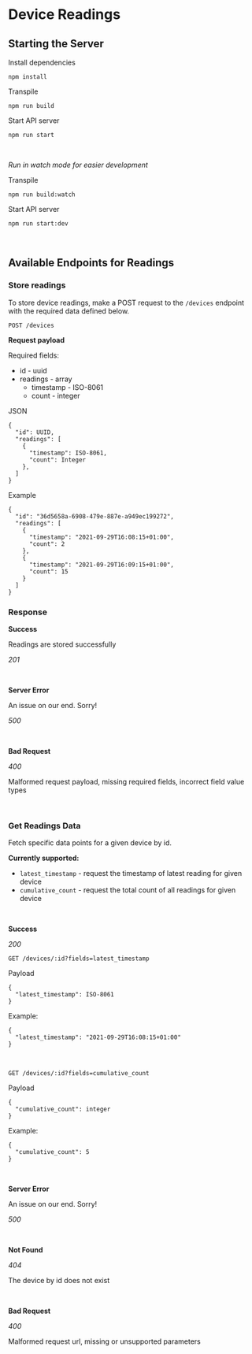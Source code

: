 # Device Readings

## Starting the Server

Install dependencies

`npm install`

Transpile

`npm run build`

Start API server

`npm run start`

<br>

*Run in watch mode for easier development*

Transpile

`npm run build:watch`

Start API server

`npm run start:dev`

<br>

## Available Endpoints for Readings

### Store readings

To store device readings, make a POST request to the `/devices` endpoint with the required data defined below.

`POST /devices`

**Request payload**

Required fields:
- id - uuid
- readings - array
  - timestamp - ISO-8061
  - count - integer

JSON
```
{ 
  "id": UUID,
  "readings": [
    { 
      "timestamp": ISO-8061, 
      "count": Integer
    }, 
  ] 
}
```
Example
```
{ 
  "id": "36d5658a-6908-479e-887e-a949ec199272", 
  "readings": [
    { 
      "timestamp": "2021-09-29T16:08:15+01:00", 
      "count": 2 
    }, 
    { 
      "timestamp": "2021-09-29T16:09:15+01:00", 
      "count": 15 
    } 
  ] 
}
```
### Response

**Success**

Readings are stored successfully

*201*

<br>

**Server Error**

An issue on our end. Sorry!

*500*

<br>

**Bad Request**

*400*

Malformed request payload, missing required fields, incorrect field value types

<br>

### Get Readings Data

Fetch specific data points for a given device by id.

**Currently supported:**
- `latest_timestamp` - request the timestamp of latest reading for given device
- `cumulative_count` - request the total count of all readings for given device

<br>


**Success**

*200*

`GET /devices/:id?fields=latest_timestamp`

Payload
```
{ 
  "latest_timestamp": ISO-8061 
}
```
Example:
```
{ 
  "latest_timestamp": "2021-09-29T16:08:15+01:00" 
}
```
<br>

`GET /devices/:id?fields=cumulative_count`

Payload
```
{ 
  "cumulative_count": integer
}
```
Example:
```
{ 
  "cumulative_count": 5
}
```

<br>

**Server Error**

An issue on our end. Sorry!

*500*

<br>

**Not Found**

*404*

The device by id does not exist

<br>

**Bad Request**

*400*

Malformed request url, missing or unsupported parameters

